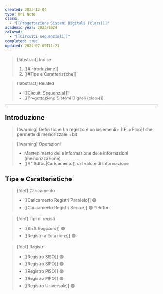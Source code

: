 ```yaml
---
created: 2023-12-04
type: Uni Note
class:
  - "[[Progettazione Sistemi Digitali (class)]]"
academic year: 2023/2024
related:
  - "[[Circuiti sequenziali]]"
completed: true
updated: 2024-07-09T11:21
---
```

>[!abstract] Indice
>1. [[#Introduzione]]
>2. [[#Tipe e Caratteristiche]]

>[!abstract] Related
>- [[Circuiti Sequenziali]]
>- [[Progettazione Sistemi Digitali (class)]]

---
## Introduzione

>[!warning] Definizione
> Un registro è un insieme di `n` [[Flip Flop]] che permette di  memorizzare `n` bit

>[!warning] Operazioni
>- Mantenimento delle informazione delle informazioni (memorizzazione)
>- [[#^f9dfbc|Caricamento]] del valore di informazione

## Tipe e Caratteristiche

>[!def] Caricamento
>- [[Caricamento Registri Parallelo]] 🟢
>- [[Caricamento Registri Seriale]] 🟢
^f9dfbc

>[!def] Tipi di registi
>- [[Shift Registers]] 🟢
>- [[Registri a Rotazione]] 🟢

>[!def] Registri
>- [[Registro SISO]] 🟢
>- [[Registro SIPO]] 🟢
>- [[Registro PISO]] 🟢
>- [[Registro PIPO]] 🟢
>- [[Registro Universale]] 🟢
